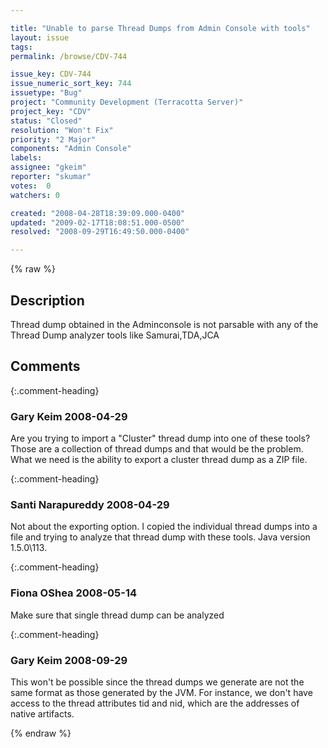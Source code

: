 ```yaml
---

title: "Unable to parse Thread Dumps from Admin Console with tools"
layout: issue
tags: 
permalink: /browse/CDV-744

issue_key: CDV-744
issue_numeric_sort_key: 744
issuetype: "Bug"
project: "Community Development (Terracotta Server)"
project_key: "CDV"
status: "Closed"
resolution: "Won't Fix"
priority: "2 Major"
components: "Admin Console"
labels: 
assignee: "gkeim"
reporter: "skumar"
votes:  0
watchers: 0

created: "2008-04-28T18:39:09.000-0400"
updated: "2009-02-17T18:08:51.000-0500"
resolved: "2008-09-29T16:49:50.000-0400"

---
```




{% raw %}



## Description

<div markdown="1" class="description">

Thread dump obtained in the Adminconsole is not parsable with any of the Thread Dump analyzer tools like Samurai,TDA,JCA

</div>

## Comments


{:.comment-heading}
### **Gary Keim** <span class="date">2008-04-29</span>

<div markdown="1" class="comment">

Are you trying to import a "Cluster" thread dump into one of these tools?  Those are a collection of thread dumps and that would be the problem.  What we need is the ability to export a cluster thread dump as a ZIP file.


</div>


{:.comment-heading}
### **Santi Narapureddy** <span class="date">2008-04-29</span>

<div markdown="1" class="comment">

Not about the exporting option. I copied the individual thread dumps into a file and trying to analyze that thread dump with these tools. Java version 1.5.0\113. 

</div>


{:.comment-heading}
### **Fiona OShea** <span class="date">2008-05-14</span>

<div markdown="1" class="comment">

Make sure that single thread dump can be analyzed

</div>


{:.comment-heading}
### **Gary Keim** <span class="date">2008-09-29</span>

<div markdown="1" class="comment">

This won't be possible since the thread dumps we generate are not the same format as those generated by the JVM.  For instance, we don't have access to the thread attributes tid and nid, which are the addresses of native artifacts.


</div>



{% endraw %}
